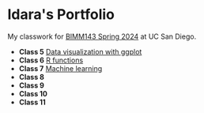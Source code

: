 # Idara's Portfolio

My classwork for [BIMM143 Spring 2024](https://bioboot.github.io/bimm143_S24/) at UC San Diego.

- **Class 5** [Data visualization with ggplot](Class05.Rproje.pdf)
- **Class 6** [R functions](6function.pdf)
- **Class 7** [Machine learning](class-7.pdf)
- **Class 8** []()
- **Class 9** []()
- **Class 10** []()
- **Class 11** []()
